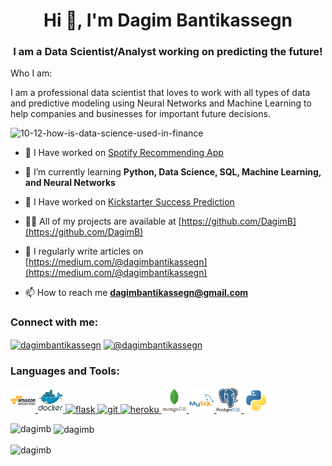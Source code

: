 <h1 align="center">Hi 👋, I'm Dagim Bantikassegn</h1>
<h3 align="center">I am a Data Scientist/Analyst working on predicting the future!</h3>

Who I am:
 
I am a professional data scientist that loves to work with all types of data and predictive modeling using Neural Networks and Machine Learning to help companies and businesses for important future decisions.

![10-12-how-is-data-science-used-in-finance](https://user-images.githubusercontent.com/91219777/154115118-af04002f-a5cb-4987-aae0-7808f21d9c22.png)
 

- 🔭 I Have worked on [Spotify Recommending App](https://github.com/Spot-Build-Week) 

- 🌱 I’m currently learning **Python, Data Science, SQL, Machine Learning, and Neural Networks** 

- 👯 I Have worked on [Kickstarter Success Prediction](https://github.com/FT-Kickstarter-03-Jan-2022)

- 👨‍💻 All of my projects are available at [https://github.com/DagimB](https://github.com/DagimB)

- 📝 I regularly write articles on [https://medium.com/@dagimbantikassegn](https://medium.com/@dagimbantikassegn)

- 📫 How to reach me **dagimbantikassegn@gmail.com** 
 
<h3 align="left">Connect with me:</h3>
<p align="left">
<a href="https://linkedin.com/in/dagimbantikassegn" target="blank"><img align="center" src="https://raw.githubusercontent.com/rahuldkjain/github-profile-readme-generator/master/src/images/icons/Social/linked-in-alt.svg" alt="dagimbantikassegn" height="30" width="40" /></a>
<a href="https://medium.com/@dagimbantikassegn" target="blank"><img align="center" src="https://raw.githubusercontent.com/rahuldkjain/github-profile-readme-generator/master/src/images/icons/Social/medium.svg" alt="@dagimbantikassegn" height="30" width="40" /></a>
</p>

<h3 align="left">Languages and Tools:</h3>
<p align="left"> <a href="https://aws.amazon.com" target="_blank" rel="noreferrer"> <img src="https://raw.githubusercontent.com/devicons/devicon/master/icons/amazonwebservices/amazonwebservices-original-wordmark.svg" alt="aws" width="40" height="40"/> </a> <a href="https://www.docker.com/" target="_blank" rel="noreferrer"> <img src="https://raw.githubusercontent.com/devicons/devicon/master/icons/docker/docker-original-wordmark.svg" alt="docker" width="40" height="40"/> </a> <a href="https://flask.palletsprojects.com/" target="_blank" rel="noreferrer"> <img src="https://www.vectorlogo.zone/logos/pocoo_flask/pocoo_flask-icon.svg" alt="flask" width="40" height="40"/> </a> <a href="https://git-scm.com/" target="_blank" rel="noreferrer"> <img src="https://www.vectorlogo.zone/logos/git-scm/git-scm-icon.svg" alt="git" width="40" height="40"/> </a> <a href="https://heroku.com" target="_blank" rel="noreferrer"> <img src="https://www.vectorlogo.zone/logos/heroku/heroku-icon.svg" alt="heroku" width="40" height="40"/> </a> <a href="https://www.mongodb.com/" target="_blank" rel="noreferrer"> <img src="https://raw.githubusercontent.com/devicons/devicon/master/icons/mongodb/mongodb-original-wordmark.svg" alt="mongodb" width="40" height="40"/> </a> <a href="https://www.mysql.com/" target="_blank" rel="noreferrer"> <img src="https://raw.githubusercontent.com/devicons/devicon/master/icons/mysql/mysql-original-wordmark.svg" alt="mysql" width="40" height="40"/> </a> <a href="https://www.postgresql.org" target="_blank" rel="noreferrer"> <img src="https://raw.githubusercontent.com/devicons/devicon/master/icons/postgresql/postgresql-original-wordmark.svg" alt="postgresql" width="40" height="40"/> </a> <a href="https://www.python.org" target="_blank" rel="noreferrer"> <img src="https://raw.githubusercontent.com/devicons/devicon/master/icons/python/python-original.svg" alt="python" width="40" height="40"/> </a> </p>

<p><img align="left" src="https://github-readme-stats.vercel.app/api/top-langs?username=dagimb&show_icons=true&locale=en&layout=compact" alt="dagimb" /></p>

<p>&nbsp;<img align="center" src="https://github-readme-stats.vercel.app/api?username=dagimb&show_icons=true&locale=en" alt="dagimb" /></p>

<p><img align="center" src="https://github-readme-streak-stats.herokuapp.com/?user=dagimb&" alt="dagimb" /></p>

